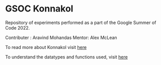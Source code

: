 # GSOC Konnakol

Repository of experiments performed as a part of the Google Summer of Code 2022.

Contributer : Aravind Mohandas
Mentor: Alex McLean

To read more about Konnakol visit [here](ABOUT_KONNAKOL.md)

To understand the datatypes and functions used, visit [here](HOW_TO_USE.md)
